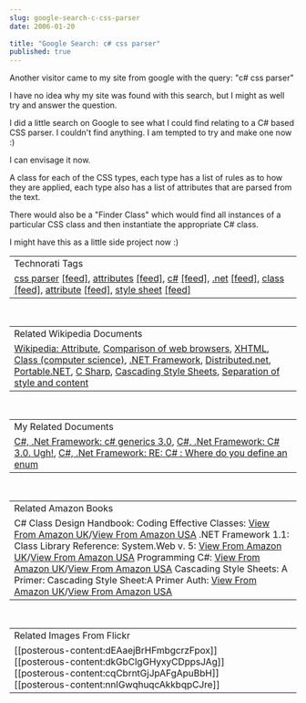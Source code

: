 ```yaml
---
slug: google-search-c-css-parser
date: 2006-01-20
 
title: "Google Search: c# css parser"
published: true
---
```

Another visitor came to my site from google with the query: "c# css parser"<p />I have no idea why my site was found with this search, but I might as well try and answer the question.<p />I did a little search on Google to see what I could find relating to a C# based CSS parser.  I couldn't find anything.  I am tempted to try and make one now :) <p />I can envisage it now.<p />A class for each of the CSS types, each type has a list of rules as to how they are applied, each type also has a list of attributes that are parsed from the text.<p />There would also be a "Finder Class" which would find all instances of a particular CSS class and then instantiate the appropriate C# class.<p />I might have this as a little side project now :)<p /><table class="TechnoratiHead TagHeader">
<tr><td>Technorati Tags</td></tr>
<tr class="Technorati"><td>
<a href="http://www.kinlan.co.uk/tag/css%20parser" class="Tag" rel="tag">css parser</a> <a href="http://feeds.technorati.com/feed/posts/tag/css%20parser" class="Tag">[feed]</a>, <a href="http://www.kinlan.co.uk/tag/attributes" class="Tag" rel="tag">attributes</a> <a href="http://feeds.technorati.com/feed/posts/tag/attributes" class="Tag">[feed]</a>, <a href="http://www.kinlan.co.uk/tag/c%23" class="Tag" rel="tag">c#</a> <a href="http://feeds.technorati.com/feed/posts/tag/c%23" class="Tag">[feed]</a>, <a href="http://www.kinlan.co.uk/tag/.net" class="Tag" rel="tag">.net</a> <a href="http://feeds.technorati.com/feed/posts/tag/.net" class="Tag">[feed]</a>, <a href="http://www.kinlan.co.uk/tag/class" class="Tag" rel="tag">class</a> <a href="http://feeds.technorati.com/feed/posts/tag/class" class="Tag">[feed]</a>, <a href="http://www.kinlan.co.uk/tag/attribute" class="Tag" rel="tag">attribute</a> <a href="http://feeds.technorati.com/feed/posts/tag/attribute" class="Tag">[feed]</a>, <a href="http://www.kinlan.co.uk/tag/style%20sheet" class="Tag" rel="tag">style sheet</a> <a href="http://feeds.technorati.com/feed/posts/tag/style%20sheet" class="Tag">[feed]</a>
</td></tr>
</table><br /><table class="TechnoratiHead TagHeader">
<tr><td>Related Wikipedia Documents</td></tr>
<tr class="Technorati"><td>
<a href="http://en.wikipedia.org/wiki/Attribute" class="Tag" rel="tag">Wikipedia: Attribute</a>, <a href="http://en.wikipedia.org/wiki/Comparison_of_web_browsers" class="Tag" rel="tag">Comparison of web browsers</a>, <a href="http://en.wikipedia.org/wiki/XHTML" class="Tag" rel="tag">XHTML</a>, <a href="http://en.wikipedia.org/wiki/Class_(computer_science)" class="Tag" rel="tag">Class (computer science)</a>, <a href="http://en.wikipedia.org/wiki/Microsoft_.NET" class="Tag" rel="tag">.NET Framework</a>, <a href="http://en.wikipedia.org/wiki/Distributed.net" class="Tag" rel="tag">Distributed.net</a>, <a href="http://en.wikipedia.org/wiki/Portable.NET" class="Tag" rel="tag">Portable.NET</a>, <a href="http://en.wikipedia.org/wiki/C_Sharp" class="Tag" rel="tag">C Sharp</a>, <a href="http://en.wikipedia.org/wiki/Cascading_Style_Sheets" class="Tag" rel="tag">Cascading Style Sheets</a>, <a href="http://en.wikipedia.org/wiki/Separation_of_style_and_content" class="Tag" rel="tag">Separation of style and content</a>
</td></tr>
</table><br /><table class="TechnoratiHead TagHeader">
<tr><td>My Related Documents</td></tr>
<tr class="Technorati"><td>
<a href="http://www.kinlan.co.uk/2005/07/c-generics-30.html" class="Tag" rel="tag">C#, .Net Framework: c# generics 3.0</a>, <a href="http://www.kinlan.co.uk/2005/09/c-30-ugh.html" class="Tag" rel="tag">C#, .Net Framework: C# 3.0. Ugh!</a>, <a href="http://www.kinlan.co.uk/2005/10/re-c-where-do-you-define-enum_24.html" class="Tag" rel="tag">C#, .Net Framework: RE: C# : Where do you define an enum</a>
</td></tr>
</table><br /><table class="TechnoratiHead TagHeader">
<tr><td>Related Amazon Books</td></tr>
<tr class="Technorati"><td>C# Class Design Handbook: Coding Effective Classes: <a href="http://www.amazon.co.uk/exec/obidos/redirect?tag=cnetfra-21&amp;link_code=xm2&amp;camp=2025&amp;creative=165953&amp;path=http://www.amazon.co.uk/gp/redirect.html%253fASIN=1590592573%2526tag=cnetfra-21%2526lcode=xm2%2526cID=2025%2526ccmID=165953%2526location=/o/ASIN/1590592573%25253FSubscriptionId=0CM2PVF6VAHJQKW5G782" class="Tag" rel="tag">View From Amazon UK</a>/<a href="http://www.amazon.com/exec/obidos/redirect?tag=cnetfra-20&amp;link_code=xm2&amp;camp=2025&amp;creative=165953&amp;path=http://www.amazon.com/gp/redirect.html%253fASIN=1590592573%2526tag=cnetfra-20%2526lcode=xm2%2526cID=2025%2526ccmID=165953%2526location=/o/ASIN/1590592573%25253FSubscriptionId=0CM2PVF6VAHJQKW5G782" class="Tag" rel="tag">View From Amazon USA</a> .NET Framework 1.1: Class Library Reference: System.Web v. 5: <a href="http://www.amazon.co.uk/exec/obidos/redirect?tag=cnetfra-21&amp;link_code=xm2&amp;camp=2025&amp;creative=165953&amp;path=http://www.amazon.co.uk/gp/redirect.html%253fASIN=073561816X%2526tag=cnetfra-21%2526lcode=xm2%2526cID=2025%2526ccmID=165953%2526location=/o/ASIN/073561816X%25253FSubscriptionId=0CM2PVF6VAHJQKW5G782" class="Tag" rel="tag">View From Amazon UK</a>/<a href="http://www.amazon.com/exec/obidos/redirect?tag=cnetfra-20&amp;link_code=xm2&amp;camp=2025&amp;creative=165953&amp;path=http://www.amazon.com/gp/redirect.html%253fASIN=073561816X%2526tag=cnetfra-20%2526lcode=xm2%2526cID=2025%2526ccmID=165953%2526location=/o/ASIN/073561816X%25253FSubscriptionId=0CM2PVF6VAHJQKW5G782" class="Tag" rel="tag">View From Amazon USA</a> Programming C#: <a href="http://www.amazon.co.uk/exec/obidos/redirect?tag=cnetfra-21&amp;link_code=xm2&amp;camp=2025&amp;creative=165953&amp;path=http://www.amazon.co.uk/gp/redirect.html%253fASIN=0596006993%2526tag=cnetfra-21%2526lcode=xm2%2526cID=2025%2526ccmID=165953%2526location=/o/ASIN/0596006993%25253FSubscriptionId=0CM2PVF6VAHJQKW5G782" class="Tag" rel="tag">View From Amazon UK</a>/<a href="http://www.amazon.com/exec/obidos/redirect?tag=cnetfra-20&amp;link_code=xm2&amp;camp=2025&amp;creative=165953&amp;path=http://www.amazon.com/gp/redirect.html%253fASIN=0596006993%2526tag=cnetfra-20%2526lcode=xm2%2526cID=2025%2526ccmID=165953%2526location=/o/ASIN/0596006993%25253FSubscriptionId=0CM2PVF6VAHJQKW5G782" class="Tag" rel="tag">View From Amazon USA</a> Cascading Style Sheets: A Primer: Cascading Style Sheet:A Primer Auth: <a href="http://www.amazon.co.uk/exec/obidos/redirect?tag=cnetfra-21&amp;link_code=xm2&amp;camp=2025&amp;creative=165953&amp;path=http://www.amazon.co.uk/gp/redirect.html%253fASIN=1558285792%2526tag=cnetfra-21%2526lcode=xm2%2526cID=2025%2526ccmID=165953%2526location=/o/ASIN/1558285792%25253FSubscriptionId=0CM2PVF6VAHJQKW5G782" class="Tag" rel="tag">View From Amazon UK</a>/<a href="http://www.amazon.com/exec/obidos/redirect?tag=cnetfra-20&amp;link_code=xm2&amp;camp=2025&amp;creative=165953&amp;path=http://www.amazon.com/gp/redirect.html%253fASIN=1558285792%2526tag=cnetfra-20%2526lcode=xm2%2526cID=2025%2526ccmID=165953%2526location=/o/ASIN/1558285792%25253FSubscriptionId=0CM2PVF6VAHJQKW5G782" class="Tag" rel="tag">View From Amazon USA</a>
</td></tr>
</table><br /><table class="TechnoratiHead TagHeader">
<tr><td>Related Images From Flickr</td></tr>
<tr class="Technorati"><td>
<span style="float: left;">[[posterous-content:dEAaejBrHFmbgcrzFpox]]</span><span style="float: left;">[[posterous-content:dkGbClgGHyxyCDppsJAg]]</span><span style="float: left;">[[posterous-content:cqCbrntGjJpAFgApuBbH]]</span><span style="float: left;">[[posterous-content:nnIGwqhuqcAkkbqpCJre]]</span>
</td></tr>
</table><div class="blogger-post-footer"><img class="posterous_download_image" src="https://blogger.googleusercontent.com/tracker/8109338-113775062880499808?l=www.kinlan.co.uk%2Findex.html" height="1" alt="" width="1" /></div>

